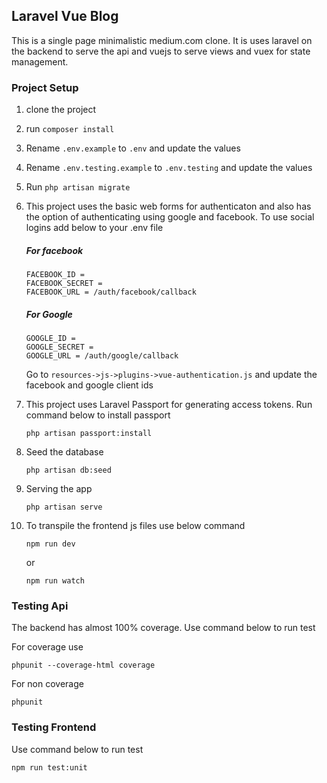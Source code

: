 ## Laravel Vue Blog
This is a single page minimalistic medium.com clone. It is uses laravel
on the backend to serve the api and vuejs to serve views and vuex for state management.

### Project Setup
1. clone the project
2. run `composer install`
3. Rename `.env.example` to `.env` and update the values
4. Rename `.env.testing.example` to `.env.testing` and update the values
5. Run `php artisan migrate`
6. This project uses the basic web forms for authenticaton and also has the option of
authenticating using google and facebook. To use social logins add below to your .env file

    ##### For facebook
    ```
    FACEBOOK_ID = 
    FACEBOOK_SECRET = 
    FACEBOOK_URL = /auth/facebook/callback
    ```
    
    ##### For Google
    ```
    GOOGLE_ID = 
    GOOGLE_SECRET = 
    GOOGLE_URL = /auth/google/callback
    ```
    
    Go to `resources->js->plugins->vue-authentication.js` and update the facebook and google client ids

7. This project uses Laravel Passport for generating access tokens. Run command below 
to install passport

    ```
    php artisan passport:install
    ```

8. Seed the database
    ```
    php artisan db:seed
    ```

9. Serving the app

    ```
    php artisan serve
    ```
    
10. To transpile the frontend js files use below command
    
    ```
    npm run dev
    ```
       
    or
       
    ```
    npm run watch
    ```

### Testing Api
The backend has almost 100% coverage. Use command below to run test

For coverage use 
```
phpunit --coverage-html coverage
```
For non coverage

```
phpunit
```

### Testing Frontend
Use command below to run test
```
npm run test:unit
```
